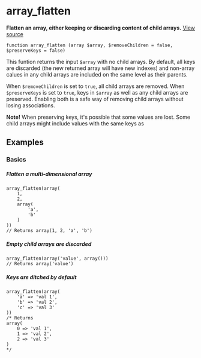 
# array_flatten

**Flatten an array, either keeping or discarding content of child arrays.** [View source](https://bitbucket.org/Eiskis/baseline.php/src/default/source/arrays/array_flatten.php)

	function array_flatten (array $array, $removeChildren = false, $preserveKeys = false)

This funtion returns the input `$array` with no child arrays. By default, all keys are discarded (the new returned array will have new indexes) and non-array calues in any child arrays are included on the same level as their parents.

When `$removeChildren` is set to `true`, all child arrays are removed. When `$preserveKeys` is set to `true`, keys in `$array` as well as any child arrays are preserved. Enabling both is a safe way of removing child arrays without losing associations.

**Note!** When preserving keys, it's possible that some values are lost. Some child arrays might include values with the same keys as 



## Examples

### Basics

##### Flatten a multi-dimensional array
	array_flatten(array(
		1,
		2,
		array(
			'a',
			'b'
		)
	))
	// Returns array(1, 2, 'a', 'b')

##### Empty child arrays are discarded
	array_flatten(array('value', array()))
	// Returns array('value')

##### Keys are ditched by default
	array_flatten(array(
		'a' => 'val 1',
		'b' => 'val 2',
		'c' => 'val 3'
	))
	/* Returns
	array(
		0 => 'val 1',
		1 => 'val 2',
		2 => 'val 3'
	)
	*/
